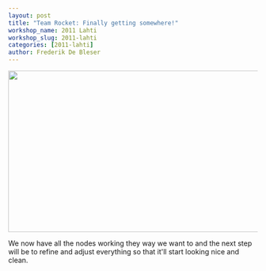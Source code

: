 ```yaml
---
layout: post
title: "Team Rocket: Finally getting somewhere!"
workshop_name: 2011 Lahti
workshop_slug: 2011-lahti
categories: [2011-lahti]
author: Frederik De Bleser
---
```

<a rel="attachment wp-att-316" href="http://workshops.nodebox.net/2011-3/?attachment_id=316"><img class="alignnone size-medium wp-image-316" src="http://workshops.nodebox.net/2011-3/wp-content/uploads/2011/06/Screen-shot-2011-06-06-at-3.51.33-PM-590x326.png" alt="" width="590" height="326" /></a>

We now have all the nodes working they way we want to and the next step will be to refine and adjust everything so that it'll start looking nice and clean.

